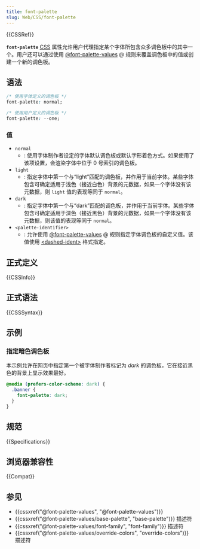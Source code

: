 ```yaml
---
title: font-palette
slug: Web/CSS/font-palette
---
```


{{CSSRef}}

**`font-palette`** [CSS](/zh-CN/docs/Web/CSS) 属性允许用户代理指定某个字体所包含众多调色板中的其中一个。用户还可以通过使用 [@font-palette-values](/zh-CN/docs/Web/CSS/@font-palette-values) @ 规则来覆盖调色板中的值或创建一个新的调色板。

## 语法

```css
/* 使用字体定义的调色板 */
font-palette: normal;

/* 使用用户定义的调色板 */
font-palette: --one;
```

### 值

- `normal`
  - : 使用字体制作者设定的字体默认调色板或默认字形着色方式。如果使用了该项设置，会渲染字体中位于 0 号索引的调色板。
- `light`
  - : 指定字体中第一个与“light”匹配的调色板，并作用于当前字体。某些字体包含可确定适用于浅色（接近白色）背景的元数据，如果一个字体没有该元数据，则 `light` 值的表现等同于 `normal`。
- `dark`
  - : 指定字体中第一个与“dark”匹配的调色板，并作用于当前字体。某些字体包含可确定适用于深色（接近黑色）背景的元数据，如果一个字体没有该元数据，则该值的表现等同于 `normal`。
- `<palette-identifier>`
  - : 允许使用 [@font-palette-values](/zh-CN/docs/Web/CSS/@font-palette-values) @ 规则指定字体调色板的自定义值。该值使用 [&lt;dashed-ident&gt;](/zh-CN/docs/Web/CSS/dashed-ident) 格式指定。

## 正式定义

{{CSSInfo}}

## 正式语法

{{CSSSyntax}}

## 示例

### 指定暗色调色板

本示例允许在网页中指定第一个被字体制作者标记为 _dark_ 的调色板，它在接近黑色的背景上显示效果最好。

```css
@media (prefers-color-scheme: dark) {
  .banner {
    font-palette: dark;
  }
}
```

## 规范

{{Specifications}}

## 浏览器兼容性

{{Compat}}

## 参见

- {{cssxref("@font-palette-values", "@font-palette-values")}}
- {{cssxref("@font-palette-values/base-palette", "base-palette")}} 描述符
- {{cssxref("@font-palette-values/font-family", "font-family")}} 描述符
- {{cssxref("@font-palette-values/override-colors", "override-colors")}} 描述符
